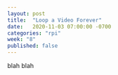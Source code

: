 ```yaml
---
layout: post
title:  "Loop a Video Forever"
date:   2020-11-03 07:00:00 -0700
categories: "rpi"
week: "8"
published: false
---
```


blah blah
